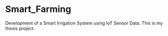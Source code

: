 # Smart_Farming
Development of a Smart Irrigation System using IoT Sensor Data. This is my thesis project.
